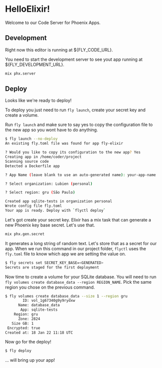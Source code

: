 # HelloElixir!

Welcome to our Code Server for Phoenix Apps.

## Development

Right now this editor is running at ${FLY_CODE_URL}. 

You need to start the development server to see yout app running at ${FLY_DEVELOPMENT_URL}.

```sh
mix phx.server
```

## Deploy

Looks like we're ready to deploy!

To deploy you just need to run `fly launch`, create your secret key and create a volume. 

Run `fly launch` and make sure to say yes to copy the configuration file 
to the new app so you wont have to do anything.

```sh
$ fly launch --no-deploy
An existing fly.toml file was found for app fly-elixir

? Would you like to copy its configuration to the new app? Yes
Creating app in /home/coder/project
Scanning source code
Detected a Dockerfile app

? App Name (leave blank to use an auto-generated name): your-app-name

? Select organization: Lubien (personal)

? Select region: gru (São Paulo)

Created app sqlite-tests in organization personal
Wrote config file fly.toml
Your app is ready. Deploy with `flyctl deploy`
```

Let's got create your secret key. Elixir has a mix task that can generate a new 
Phoenix key base secret. Let's use that.

```bash
mix phx.gen.secret
```

It generates a long string of random text. Let's store that as a secret for our app. 
When we run this command in our project folder, `flyctl` uses the `fly.toml` 
file to know which app we are setting the value on.

```sh
$ fly secrets set SECRET_KEY_BASE=<GENERATED>
Secrets are staged for the first deployment
```

Now time to create a volume for your SQLite database. You will need to run
`fly volumes create database_data --region REGION_NAME`. Pick the same region
you chose on the previous command.

```sh
$ fly volumes create database_data --size 1 --region gru
        ID: vol_1g67340g9y9rydxw
      Name: database_data
       App: sqlite-tests
    Region: gru
      Zone: 2824
   Size GB: 1
 Encrypted: true
Created at: 18 Jan 22 11:18 UTC
```

Now go for the deploy!

```sh
$ fly deploy
```

... will bring up your app!